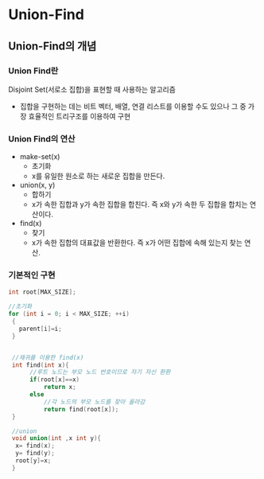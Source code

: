 # Union-Find

## Union-Find의 개념
### Union Find란
Disjoint Set(서로소 집합)을 표현할 때 사용하는 알고리즘
- 집합을 구현하는 데는 비트 벡터, 배열, 연결 리스트를 이용할 수도 있으나 그 중 가장 효율적인 트리구조를 이용하여 구현

### Union Find의 연산
- make-set(x)
  - 초기화
  - x를 유일한 원소로 하는 새로운 집합을 만든다.
- union(x, y)
  - 합하기
  - x가 속한 집합과 y가 속한 집합을 합친다. 즉 x와 y가 속한 두 집합을 합치는 연산이다.
- find(x)
  - 찾기 
  - x가 속한 집합의 대표값을 반환한다. 즉 x가 어떤 집합에 속해 있는지 찾는 연산.

 ### 기본적인 구현
  ```c++
  int root[MAX_SIZE];

  //초기화
  for (int i = 0; i < MAX_SIZE; ++i)
   {
   	 parent[i]=i;
   }


   //재귀를 이용한 find(x)
   int find(int x){
   		//루트 노드는 부모 노드 번호이므로 자기 자신 환환
   		if(root[x]==x)
   			return x;
   		else
   			//각 노드의 부모 노드를 찾아 올라감
   			return find(root[x]);
   }

   //union
   void union(int ,x int y){
   	x= find(x);
   	y= find(y);
   	root[y]=x;
   }

  ```

